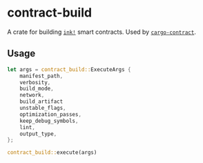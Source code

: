 # contract-build

A crate for building [`ink!`](https://github.com/paritytech/ink) smart contracts. Used by 
[`cargo-contract`](https://github.com/paritytech/cargo-contract).

## Usage

```Rust
let args = contract_build::ExecuteArgs {
    manifest_path,
    verbosity,
    build_mode,
    network,
    build_artifact
    unstable_flags,
    optimization_passes,
    keep_debug_symbols,
    lint,
    output_type,
};

contract_build::execute(args)
```